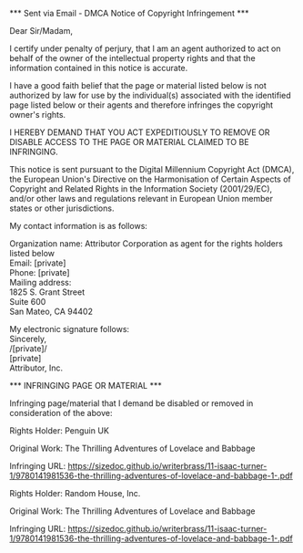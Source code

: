 *** Sent via Email - DMCA Notice of Copyright Infringement ***  

Dear Sir/Madam,  

I certify under penalty of perjury, that I am an agent authorized to act on behalf of the owner of the intellectual property rights and that the information contained in this notice is accurate.  

I have a good faith belief that the page or material listed below is not authorized by law for use by the individual(s) associated with the identified page listed below or their agents and therefore infringes the copyright owner's rights.  

I HEREBY DEMAND THAT YOU ACT EXPEDITIOUSLY TO REMOVE OR DISABLE ACCESS TO THE PAGE OR MATERIAL CLAIMED TO BE INFRINGING.  

This notice is sent pursuant to the Digital Millennium Copyright Act (DMCA), the European Union's Directive on the Harmonisation of Certain Aspects of Copyright and Related Rights in the Information Society (2001/29/EC), and/or other laws and regulations relevant in European Union member states or other jurisdictions.  

My contact information is as follows:  

Organization name: Attributor Corporation as agent for the rights holders listed below  
Email: [private]  
Phone: [private]  
Mailing address:  
1825 S. Grant Street  
Suite 600  
San Mateo, CA 94402  

My electronic signature follows:  
Sincerely,  
/[private]/    
[private]    
Attributor, Inc.    

*** INFRINGING PAGE OR MATERIAL ***

Infringing page/material that I demand be disabled or removed in consideration of the above:

Rights Holder: Penguin UK

Original Work: The Thrilling Adventures of Lovelace and Babbage

Infringing URL: https://sizedoc.github.io/writerbrass/11-isaac-turner-1/9780141981536-the-thrilling-adventures-of-lovelace-and-babbage-1-.pdf

Rights Holder: Random House, Inc.

Original Work: The Thrilling Adventures of Lovelace and Babbage

Infringing URL: https://sizedoc.github.io/writerbrass/11-isaac-turner-1/9780141981536-the-thrilling-adventures-of-lovelace-and-babbage-1-.pdf

